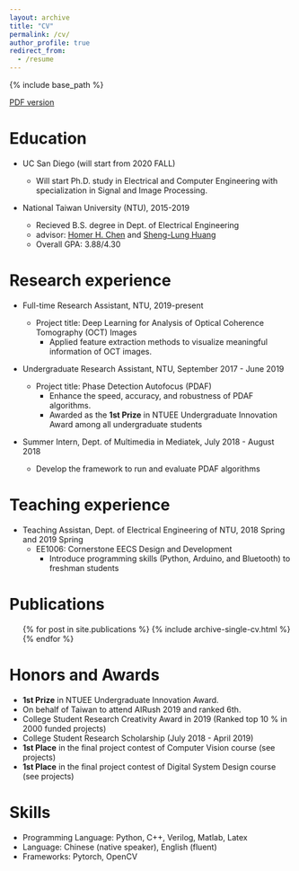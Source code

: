 ```yaml
---
layout: archive
title: "CV"
permalink: /cv/
author_profile: true
redirect_from:
  - /resume
---
```


{% include base_path %}

[PDF version](http://JerryHoTaiwan.github.io/files/CV_Chi_Jui_Ho_UCSD.pdf) <br/>

Education
======
* UC San Diego (will start from 2020 FALL)
  * Will start Ph.D. study in Electrical and Computer Engineering with specialization in Signal and Image Processing.

* National Taiwan University (NTU), 2015-2019
  * Recieved B.S. degree in Dept. of Electrical Engineering
  * advisor: [Homer H. Chen](http://mpac.ee.ntu.edu.tw/) and [Sheng-Lung Huang](http://gipo.ntu.edu.tw/p4disquisition-detail.php?sn=19)
  * Overall GPA: 3.88/4.30
  
Research experience
======
* Full-time Research Assistant, NTU, 2019-present
  * Project title: Deep Learning for Analysis of Optical Coherence Tomography (OCT) Images
    * Applied feature extraction methods to visualize meaningful information of OCT images.

* Undergraduate Research Assistant, NTU, September 2017 - June 2019
  * Project title: Phase Detection Autofocus (PDAF)
    * Enhance the speed, accuracy, and robustness of PDAF algorithms.
    * Awarded as the **1st Prize** in NTUEE Undergraduate Innovation Award among all undergraduate students

* Summer Intern, Dept. of Multimedia in Mediatek, July 2018 - August 2018
  * Develop the framework to run and evaluate PDAF algorithms

Teaching experience
======
* Teaching Assistan, Dept. of Electrical Engineering of NTU, 2018 Spring and 2019 Spring
  * EE1006: Cornerstone EECS Design and Development
    * Introduce programming skills (Python, Arduino, and Bluetooth) to freshman students

Publications
======
  <ul>{% for post in site.publications %}
    {% include archive-single-cv.html %}
  {% endfor %}</ul>

Honors and Awards
======
* **1st Prize** in NTUEE Undergraduate Innovation Award.
* On behalf of Taiwan to attend AIRush 2019 and ranked 6th.
* College Student Research Creativity Award in 2019 (Ranked top 10 % in 2000 funded projects)
* College Student Research Scholarship (July 2018 - April 2019)
* **1st Place** in the final project contest of Computer Vision course (see projects)
* **1st Place** in the final project contest of Digital System Design course (see projects)

Skills
======
* Programming Language: Python, C++, Verilog, Matlab, Latex
* Language: Chinese (native speaker), English (fluent)
* Frameworks: Pytorch, OpenCV

  
